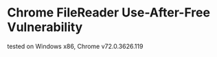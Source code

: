 # Chrome FileReader Use-After-Free Vulnerability

tested on Windows x86, Chrome v72.0.3626.119


##
